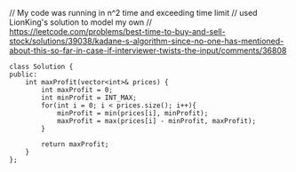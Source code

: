// My code was running in n^2 time and exceeding time limit
// used LionKing's solution to model my own
// https://leetcode.com/problems/best-time-to-buy-and-sell-stock/solutions/39038/kadane-s-algorithm-since-no-one-has-mentioned-about-this-so-far-in-case-if-interviewer-twists-the-input/comments/36808
```
class Solution {
public:
    int maxProfit(vector<int>& prices) {
        int maxProfit = 0;
        int minProfit = INT_MAX;
        for(int i = 0; i < prices.size(); i++){
            minProfit = min(prices[i], minProfit);
            maxProfit = max(prices[i] - minProfit, maxProfit);
        }

        return maxProfit;
    }
};
```
